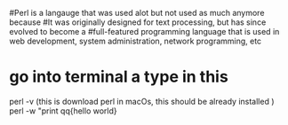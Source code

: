 #Perl is a langauge that was used alot but not used as much anymore because 
#It was originally designed for text processing, but has since evolved to become a 
#full-featured programming language that is used in web development, system administration, network programming, etc
# go into terminal a type in this

perl -v (this is download perl in macOs, this should be already installed )
perl -w "print qq{hello world}

